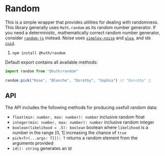 # Random
This is a simple wrapper that provides utilities  for dealing with randomness.  This library generally uses `Math.random` as its random number generator. If you need a deterministic, mathematically correct random number generator, consider [`random-js`](https://www.npmjs.com/package/random-js) instead. Noise uses [`simplex-noise`](https://github.com/jwagner/simplex-noise.js) and [`alea`](https://www.npmjs.com/package/alea), and ids [`cuid`](https://www.npmjs.com/package/cuid).

1. `npm install @huth/random`

Default export contains all available methods:

```js
import random from "@huth/random"
 
random.pick("Rose", "Blanche", "Dorothy", "Sophia") // "Dorothy" 😬
```

## API 
The API includes the following methods for producing usefull random data: 

- `float(min: number, max: number): number` inclusive random float
- `integer(min: number, max: number): number` inclusive random integer
- `boolean(likelihood = .5): boolean` boolean where `likelihood` is a number in the range [0, 1] increasing the chance of `true`
- `pick<T>(...args: T[]): T` returns a random element from the arguments provided
- `id(): string` generates an id  
